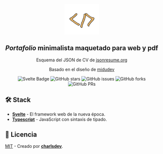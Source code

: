 <div align="center">
   <img src="./public/logo.png" height="100px" width="auto" />
   <h2>
      <em>Portafolio</em> minimalista maquetado para web y pdf
   </h2>
   <p>
      Esquema del JSON de CV de <a href="https://jsonresume.org/schema/">jsonresume.org</a>
   </p>
   <p>
      Basado en el diseño de <a href="https://github.com/midudev/minimalist-portfolio-json">midudev</a>
   </p>
</div>

<div align="center">

   ![Svelte Badge](https://img.shields.io/badge/Svelte-d35400?logo=svelte&logoColor=fff&style=flat)
   ![GitHub stars](https://img.shields.io/github/stars/charlsdev/portfolio-dev)
   ![GitHub issues](https://img.shields.io/github/issues/charlsdev/portfolio-dev)
   ![GitHub forks](https://img.shields.io/github/forks/charlsdev/portfolio-dev)
   ![GitHub PRs](https://img.shields.io/github/issues-pr/charlsdev/portfolio-dev)

</div>

## 🛠️ Stack

- [**Svelte**](https://svelte.dev/) - El framework web de la nueva época.
- [**Typescript**](https://www.typescriptlang.org/) - JavaScript con sintaxis de tipado.

## 🔑 Licencia

[MIT](LICENSE) - Creado por [**charlsdev**](https://charlsdev.xyz).
